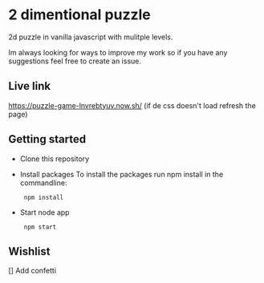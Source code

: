 # 2 dimentional puzzle
2d puzzle in vanilla javascript with mulitple levels.

Im always looking for ways to improve my work so if you have any suggestions feel free to create an issue.

## Live link
https://puzzle-game-lnvrebtyuv.now.sh/ (if de css doesn't load refresh the page)

## Getting started

  - Clone this repository

  - Install packages
    To install the packages run npm install in the commandline:

    ```
     npm install

    ```
  - Start node app

    ```
     npm start

    ```

## Wishlist
[] Add confetti

